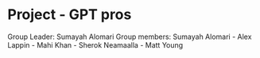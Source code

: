 # Project - GPT pros
Group Leader: Sumayah Alomari
Group members: Sumayah Alomari - Alex Lappin - Mahi Khan - Sherok Neamaalla - Matt Young 

